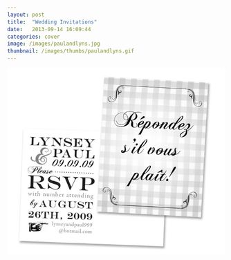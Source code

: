 ```yaml
---
layout: post
title:  "Wedding Invitations"
date:   2013-09-14 16:09:44
categories: cover
image: /images/paulandlyns.jpg 
thumbnail: /images/thumbs/paulandlyns.gif
---
```

![Wedding Invitations][image]

[image]: /images/paulandlyns.jpg "Wedding Invitations"
